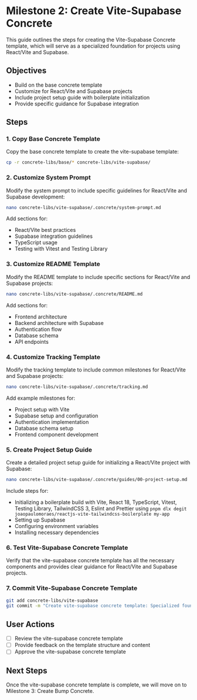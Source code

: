 # Milestone 2: Create Vite-Supabase Concrete

This guide outlines the steps for creating the Vite-Supabase Concrete template, which will serve as a specialized foundation for projects using React/Vite and Supabase.

## Objectives

- Build on the base concrete template
- Customize for React/Vite and Supabase projects
- Include project setup guide with boilerplate initialization
- Provide specific guidance for Supabase integration

## Steps

### 1. Copy Base Concrete Template

Copy the base concrete template to create the vite-supabase template:

```bash
cp -r concrete-libs/base/* concrete-libs/vite-supabase/
```

### 2. Customize System Prompt

Modify the system prompt to include specific guidelines for React/Vite and Supabase development:

```bash
nano concrete-libs/vite-supabase/.concrete/system-prompt.md
```

Add sections for:
- React/Vite best practices
- Supabase integration guidelines
- TypeScript usage
- Testing with Vitest and Testing Library

### 3. Customize README Template

Modify the README template to include specific sections for React/Vite and Supabase projects:

```bash
nano concrete-libs/vite-supabase/.concrete/README.md
```

Add sections for:
- Frontend architecture
- Backend architecture with Supabase
- Authentication flow
- Database schema
- API endpoints

### 4. Customize Tracking Template

Modify the tracking template to include common milestones for React/Vite and Supabase projects:

```bash
nano concrete-libs/vite-supabase/.concrete/tracking.md
```

Add example milestones for:
- Project setup with Vite
- Supabase setup and configuration
- Authentication implementation
- Database schema setup
- Frontend component development

### 5. Create Project Setup Guide

Create a detailed project setup guide for initializing a React/Vite project with Supabase:

```bash
nano concrete-libs/vite-supabase/.concrete/guides/00-project-setup.md
```

Include steps for:
- Initializing a boilerplate build with Vite, React 18, TypeScript, Vitest, Testing Library, TailwindCSS 3, Eslint and Prettier using `pnpm dlx degit joaopaulomoraes/reactjs-vite-tailwindcss-boilerplate my-app`
- Setting up Supabase
- Configuring environment variables
- Installing necessary dependencies

### 6. Test Vite-Supabase Concrete Template

Verify that the vite-supabase concrete template has all the necessary components and provides clear guidance for React/Vite and Supabase projects.

### 7. Commit Vite-Supabase Concrete Template

```bash
git add concrete-libs/vite-supabase
git commit -m "Create vite-supabase concrete template: Specialized foundation for React/Vite and Supabase projects"
```

## User Actions

- [ ] Review the vite-supabase concrete template
- [ ] Provide feedback on the template structure and content
- [ ] Approve the vite-supabase concrete template

## Next Steps

Once the vite-supabase concrete template is complete, we will move on to Milestone 3: Create Bump Concrete. 